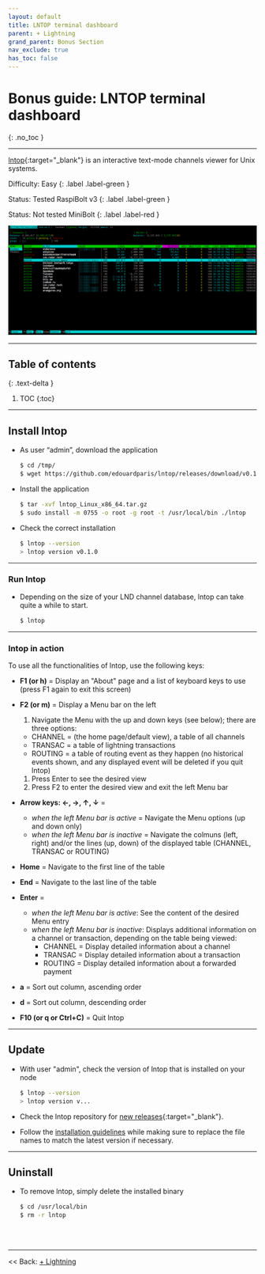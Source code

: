 ```yaml
---
layout: default
title: LNTOP terminal dashboard
parent: + Lightning
grand_parent: Bonus Section
nav_exclude: true
has_toc: false
---
```

<!-- markdownlint-disable MD014 MD022 MD025 MD033 MD040 -->

# Bonus guide: LNTOP terminal dashboard

{: .no_toc }

---

[lntop](https://github.com/edouardparis/lntop){:target="_blank"} is an interactive text-mode channels viewer for Unix systems.

Difficulty: Easy
{: .label .label-green }

Status: Tested RaspiBolt v3
{: .label .label-green }

Status: Not tested MiniBolt
{: .label .label-red }

![lntop](../../../images/74_lntop.png)

---

## Table of contents
{: .text-delta }

1. TOC
{:toc}

---

## Install lntop

* As user “admin”, download the application

  ```sh
  $ cd /tmp/
  $ wget https://github.com/edouardparis/lntop/releases/download/v0.1.0/lntop_Linux_x86_64.tar.gz

* Install the application

  ```sh
  $ tar -xvf lntop_Linux_x86_64.tar.gz
  $ sudo install -m 0755 -o root -g root -t /usr/local/bin ./lntop
  ```

* Check the correct installation

  ```sh
  $ lntop --version
  > lntop version v0.1.0
  ```

---

### Run lntop

* Depending on the size of your LND channel database, lntop can take quite a while to start.

  ```sh
  $ lntop
  ```

---

### lntop in action

To use all the functionalities of lntop, use the following keys:

* **F1 (or h)** = Display an "About" page and a list of keyboard keys to use (press F1 again to exit this screen)

* **F2 (or m)** = Display a Menu bar on the left
  1. Navigate the Menu with the up and down keys (see below); there are three options:
  * CHANNEL = (the home page/default view), a table of all channels
  * TRANSAC = a table of lightning transactions
  * ROUTING = a table of routing event as they happen (no historical events shown, and any displayed event will be deleted if you quit lntop)
  1. Press Enter to see the desired view
  1. Press F2 to enter the desired view and exit the left Menu bar

* **Arrow keys: ←, →, ↑, ↓** =
  * *when the left Menu bar is active* = Navigate the Menu options (up and down only)
  * *when the left Menu bar is inactive* = Navigate the colmuns (left, right) and/or the lines (up, down) of the displayed table (CHANNEL, TRANSAC or ROUTING)

* **Home** = Navigate to the first line of the table

* **End** = Navigate to the last line of the table

* **Enter** =
  * *when the left Menu bar is active*: See the content of the desired Menu entry
  * *when the left Menu bar is inactive*: Displays additional information on a channel or transaction, depending on the table being viewed:
    * CHANNEL = Display detailed information about a channel
    * TRANSAC = Display detailed information about a transaction
    * ROUTING = Display detailed information about a forwarded payment

* **a** = Sort out column, ascending order

* **d** = Sort out column, descending order

* **F10 (or q or Ctrl+C)** = Quit lntop

---

## Update

* With user "admin", check the version of lntop that is installed on your node

  ```sh
  $ lntop --version
  > lntop version v...
  ```
  
* Check the lntop repository for [new releases](https://github.com/edouardparis/lntop/releases){:target="_blank"}.

* Follow the [installation guidelines](#install-lntop) while making sure to replace the file names to match the latest version if necessary.

---

## Uninstall

* To remove lntop, simply delete the installed binary

  ```sh
  $ cd /usr/local/bin
  $ rm -r lntop
  ```

<br /><br />

---

<< Back: [+ Lightning](index.md)

